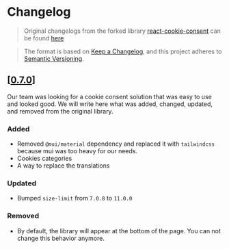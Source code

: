 # Changelog

> Original changelogs from the forked library [react-cookie-consent](https://github.com/Mastermindzh/react-cookie-consent) can be found [here](https://github.com/Mastermindzh/react-cookie-consent/blob/master/CHANGELOG.md)

> The format is based on [Keep a Changelog](https://keepachangelog.com/en/1.0.0/),
and this project adheres to [Semantic Versioning](https://semver.org/spec/v2.0.0.html).

## [[0.7.0](https://github.com/TPN-Labs/react-cookie-tailor/releases/tag/0.7.0)]

Our team was looking for a cookie consent solution that was easy to use and looked good. We will write here what was
added, changed, updated, and removed from the original library.

### Added

- Removed `@mui/material` dependency and replaced it with `tailwindcss` because mui was too heavy for our needs.
- Cookies categories
- A way to replace the translations

### Updated

- Bumped `size-limit` from `7.0.8` to `11.0.0`

### Removed

- By default, the library will appear at the bottom of the page. You can not change this behavior anymore.
